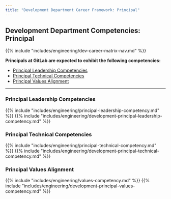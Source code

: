 ```yaml
---
title: "Development Department Career Framework: Principal"
---
```


## Development Department Competencies: Principal

{{% include "includes/engineering/dev-career-matrix-nav.md" %}}

**Principals at GitLab are expected to exhibit the following competencies:**

- [Principal Leadership Competencies](#principal-leadership-competencies)
- [Principal Technical Competencies](#principal-technical-competencies)
- [Principal Values Alignment](#principal-values-alignment)

---

### Principal Leadership Competencies

{{% include "includes/engineering/principal-leadership-competency.md" %}}
{{% include "includes/engineering/development-principal-leadership-competency.md" %}}
  
### Principal Technical Competencies

{{% include "includes/engineering/principal-technical-competency.md" %}}
{{% include "includes/engineering/development-principal-technical-competency.md" %}}

### Principal Values Alignment

{{% include "includes/engineering/values-competency.md" %}}
{{% include "includes/engineering/development-principal-values-competency.md" %}}

